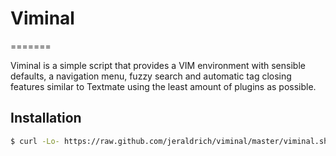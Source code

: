 # Viminal
=======

Viminal is a simple script that provides a VIM environment with sensible defaults, a navigation menu, fuzzy search and automatic tag closing features similar to Textmate using the least amount of plugins as possible.

## Installation


```bash
$ curl -Lo- https://raw.github.com/jeraldrich/viminal/master/viminal.sh | bash
```
